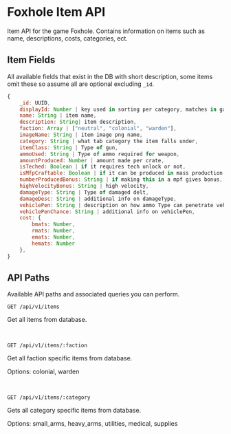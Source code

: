 # Foxhole Item API
Item API for the game Foxhole. Contains information on items such as name, descriptions, costs, categories, ect.

## Item Fields
All available fields that exist in the DB with short description, some items omit these so assume all are optional excluding `_id`.
```javascript
{
    _id: UUID,
    displayId: Number | key used in sorting per category, matches in game menu
    name: String | item name,
    description: String| item description,
    faction: Array | ["neutral", "colonial", "warden"],
    imageName: String | item image png name,
    category: String | what tab category the item falls under,
    itemClass: String | Type of gun,
    ammoUsed: String | Type of ammo required for weapon,
    amountProduced: Number | amount made per crate,
    isTeched: Boolean | if it requires tech unlock or not,
    isMfpCraftable: Boolean | if it can be produced in mass production factory,
    numberProducedBonus: String | if making this in a mpf gives bonus,
    highVelocityBonus: String | high velocity,
    damageType: String | Type of damaged delt,
    damageDesc: String | additional info on damageType,
    vehiclePen: String | description on how ammo Type can penetrate vehicles,
    vehiclePenChance: String | additional info on vehiclePen,
    cost: {
        bmats: Number,
        rmats: Number,
        emats: Number,
        hemats: Number
    },
}
```

## API Paths
Available API paths and associated queries you can perform.

```
GET /api/v1/items
```
Get all items from database.

<br />

```
GET /api/v1/items/:faction
```
Get all faction specific items from database.

Options: colonial, warden

<br />

```
GET /api/v1/items/:category
```
Gets all category specific items from database.

Options: small_arms, heavy_arms, utilities, medical, supplies